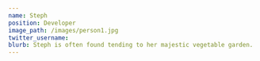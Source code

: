 ```yaml
---
name: Steph
position: Developer
image_path: /images/person1.jpg
twitter_username:
blurb: Steph is often found tending to her majestic vegetable garden.
---
```



